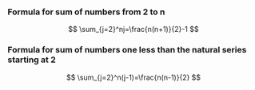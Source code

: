 ### Formula for sum of numbers from 2 to n
$$
\sum_{j=2}^nj=\frac{n(n+1)}{2}-1
$$

### Formula for sum of numbers one less than the natural series starting at 2
$$
\sum_{j=2}^n(j-1)=\frac{n(n-1)}{2}
$$